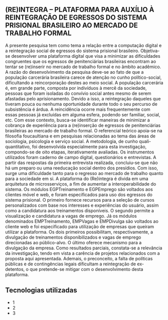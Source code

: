 
## (RE)INTEGRA – PLATAFORMA PARA AUXÍLIO À REINTEGRAÇÃO DE EGRESSOS DO SISTEMA PRISIONAL BRASILEIRO AO MERCADO DE TRABALHO FORMAL
A presente pesquisa tem como tema a relação entre a computação digital e a reintegração social de egressos do sistema prisional brasileiro. Objetiva-se desenvolver uma plataforma digital que visa a minimizar as dificuldades congruentes que os egressos de penitenciárias brasileiras encontram ao tentar se (re)inserir no mercado de trabalho formal e no âmbito acadêmico. A razão do desenvolvimento da pesquisa deve-se ao fato de que a população carcerária brasileira carece de atenção no cunho político-social, dificultando a reincorporação destes ao meio social. A população carcerária é, em grande parte, composta por indivíduos à mercê da sociedade, pessoas que foram isoladas do convívio social antes mesmo de serem afastadas pelo aprisionamento. Devido a isso, a reintegração daqueles que tiveram pouca ou nenhuma oportunidade durante todo o seu percurso de subsistência é árdua. A reincidência ocorre mais frequentemente com essas pessoas já excluídas em alguma esfera, podendo ser familiar, social, etc. Com esse contexto, busca-se identificar maneiras de minimizar a cobrança de experiência para a (re)inserção de egressos de penitenciárias brasileiras ao mercado de trabalho formal. O referencial teórico apoia-se na filosofia foucaultiana e em pesquisas relacionadas ao tema das áreas de sociologia, psicologia e serviço social. A metodologia, de cunho quali-quantitativo, foi desenvolvida especialmente para esta investigação, compondo-se de oito etapas, iterativamente avaliadas. Os instrumentos utilizados foram caderno de campo digital, questionários e entrevistas. A partir das respostas da primeira entrevista realizada, concluiu-se que não há um preparo ou uma reeducação social dentro dos presídios. Com isso, surge uma dificuldade tanto para o regresso ao mercado de trabalho quanto para a sociedade em si. A plataforma do (Re)integra é divida em uma arquitetura de microsserviços, a fim de aumentar a interoperabilidade do sistema. Os módulos EGPTreinamento e EGPEmprego são voltados aos clientes móvel e web, e foram especificados para uso dos egressos do sistema prisional. O primeiro fornece recursos para a seleção de cursos personalizados com base nos interesses e experiências do usuário, assim como a candidatura aos treinamentos disponíveis. O segundo permite a visualização e candidatura a vagas de emprego. Já os módulos denominados EMPTreinamento, EMPVagas e EMPDivulga são voltados ao cliente web e foi especificado para utilização de empresas que queiram utilizar a plataforma. Os dois primeiros possibilitam, respectivamente, a divulgação de treinamentos disponibilizados e vagas de emprego direcionadas ao público-alvo. O último oferece mecanismo para a divulgação da empresa. Como resultados parciais, constata-se a relevância da investigação, tendo em vista a carência de projetos relacionados com a proposta aqui apresentada. Ademais, o preconceito, a falta de políticas públicas e de contingências legais dificultam a reintegração de ex-detentos, o que pretende-se mitigar com o desenvolvimento desta plataforma.

## Tecnologias utilizadas

- 1
- 2
- 3
